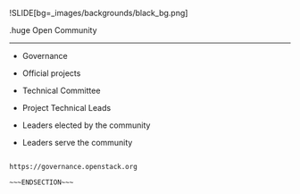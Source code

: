 !SLIDE[bg=_images/backgrounds/black_bg.png]

.huge <span class="white">Open</span> <span class="teal">Community</span>
<hr>
<span class="white">

* Governance
&nbsp;

* Official projects
* Technical Committee
* Project Technical Leads
* Leaders elected by the community
* Leaders serve the community

</span>


~~~SECTION:notes~~~

https://governance.openstack.org

~~~ENDSECTION~~~
